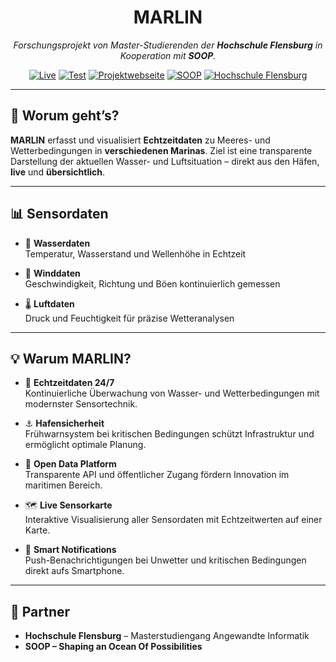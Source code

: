 <div align="center">

# MARLIN

_Forschungsprojekt von Master-Studierenden der **Hochschule Flensburg** in Kooperation mit **SOOP**._

[![Live](https://img.shields.io/badge/Live-marlin--live.com-1a73e8)](https://marlin-live.com)
[![Test](https://img.shields.io/badge/Test-test.marlin--live.com-6f42c1)](https://test.marlin-live.com)
[![Projektwebseite](https://img.shields.io/badge/Projektwebseite-projekt.marlin--live.com-0f766e)](https://projekt.marlin-live.com/)
[![SOOP](https://img.shields.io/badge/SOOP-soop--platform.earth-111827)](https://www.soop-platform.earth/)
[![Hochschule Flensburg](https://img.shields.io/badge/Hochschule%20Flensburg-hs--flensburg.de-2563eb)](https://hs-flensburg.de/)

</div>

---
## 🚀 Worum geht’s?
**MARLIN** erfasst und visualisiert **Echtzeitdaten** zu Meeres- und Wetterbedingungen in **verschiedenen Marinas**. Ziel ist eine transparente Darstellung der aktuellen Wasser- und Luftsituation – direkt aus den Häfen, **live** und **übersichtlich**.

---

## 📊 Sensordaten

- 🌊 **Wasserdaten**  
  Temperatur, Wasserstand und Wellenhöhe in Echtzeit

- 💨 **Winddaten**  
  Geschwindigkeit, Richtung und Böen kontinuierlich gemessen

- 🌡️ **Luftdaten**  
  Druck und Feuchtigkeit für präzise Wetteranalysen

---

## 💡 Warum MARLIN?


- 📡 **Echtzeitdaten 24/7**  
  Kontinuierliche Überwachung von Wasser- und Wetterbedingungen mit modernster Sensortechnik.

- ⚓ **Hafensicherheit**  
  Frühwarnsystem bei kritischen Bedingungen schützt Infrastruktur und ermöglicht optimale Planung.

- 🌊 **Open Data Platform**  
  Transparente API und öffentlicher Zugang fördern Innovation im maritimen Bereich.

- 🗺️ **Live Sensorkarte**  
  Interaktive Visualisierung aller Sensordaten mit Echtzeitwerten auf einer Karte.

- 📱 **Smart Notifications**  
  Push-Benachrichtigungen bei Unwetter und kritischen Bedingungen direkt aufs Smartphone.
---

## 🤝 Partner

- **Hochschule Flensburg** – Masterstudiengang Angewandte Informatik
- **SOOP – Shaping an Ocean Of Possibilities**
